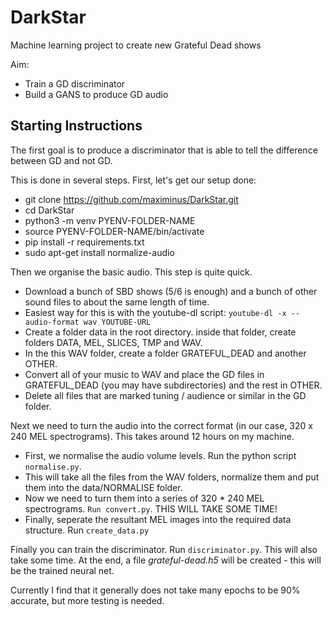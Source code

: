 # DarkStar
Machine learning project to create new Grateful Dead shows

Aim:

* Train a GD discriminator
* Build a GANS to produce GD audio

## Starting Instructions

The first goal is to produce a discriminator that is able to tell the difference between GD and not GD.

This is done in several steps. First, let's get our setup done:

* git clone https://github.com/maximinus/DarkStar.git
* cd DarkStar
* python3 -m venv PYENV-FOLDER-NAME
* source PYENV-FOLDER-NAME/bin/activate
* pip install -r requirements.txt
* sudo apt-get install normalize-audio

Then we organise the basic audio. This step is quite quick.

* Download a bunch of SBD shows (5/6 is enough) and a bunch of other sound files to about the same length of time.
* Easiest way for this is with the youtube-dl script: ```youtube-dl -x --audio-format wav YOUTUBE-URL```
* Create a folder data in the root directory. inside that folder, create folders DATA, MEL, SLICES, TMP and WAV.
* In the this WAV folder, create a folder GRATEFUL_DEAD and another OTHER.
* Convert all of your music to WAV and place the GD files in GRATEFUL_DEAD (you may have subdirectories) and the rest in OTHER.
* Delete all files that are marked tuning / audience or similar in the GD folder.


Next we need to turn the audio into the correct format (in our case, 320 x 240 MEL spectrograms). This takes around 12 hours on my machine.

* First, we normalise the audio volume levels. Run the python script ```normalise.py```.
* This will take all the files from the WAV folders, normalize them and put them into the data/NORMALISE folder.
* Now we need to turn them into a series of 320 * 240 MEL spectrograms. ```Run convert.py```. THIS WILL TAKE SOME TIME!
* Finally, seperate the resultant MEL images into the required data structure. Run ```create_data.py```


Finally you can train the discriminator. Run ```discriminator.py```. This will also take some time. At the end, a file *grateful-dead.h5* will be created - this will be the trained neural net.

Currently I find that it generally does not take many epochs to be 90% accurate, but more testing is needed.
